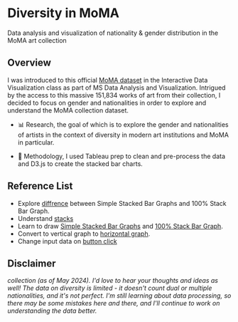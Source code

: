 # Diversity in MoMA
 Data analysis and visualization of nationality & gender distribution in the MoMA art collection

## Overview
I was introduced to this official [MoMA dataset](https://github.com/MuseumofModernArt) in the Interactive Data Visualization class as part of MS Data Analysis and Visualization. Intrigued by the access to this massive 151,834 works of art from their collection, I decided to focus on gender and nationalities in order to explore and understand the MoMA collection dataset. 

- 📊 Research, the goal of which is to explore the gender and nationalities of artists in the context of diversity in modern art institutions and MoMA in particular.

- 🧽 Methodology, I used Tableau prep to clean and pre-process the data and D3.js to create the stacked bar charts.


## Reference List
- Explore [diffrence](https://datavizcatalogue.com/methods/stacked_bar_graph.html) between Simple Stacked Bar Graphs and 100% Stack Bar Graph.
- Understand [stacks](https://d3js.org/d3-shape/stack)
- Learn to draw  [Simple Stacked Bar Graphs](https://observablehq.com/@d3/stacked-bar-chart/2) and [100% Stack Bar Graph](https://d3-graph-gallery.com/graph/barplot_stacked_percent.html).
- Convert to vertical graph to [horizontal graph](https://observablehq.com/@d3/stacked-normalized-horizontal-bar/2).
- Change input data on [button click](https://d3-graph-gallery.com/graph/barplot_button_data_hard.html)


## Disclaimer
_collection (as of May 2024). I'd love to hear your thoughts and ideas as well! The data on diversity is limited - it doesn't count dual or multiple nationalities, and it's not perfect. I'm still learning about data processing, so there may be some mistakes here and there, and I'll continue to work on understanding the data better._